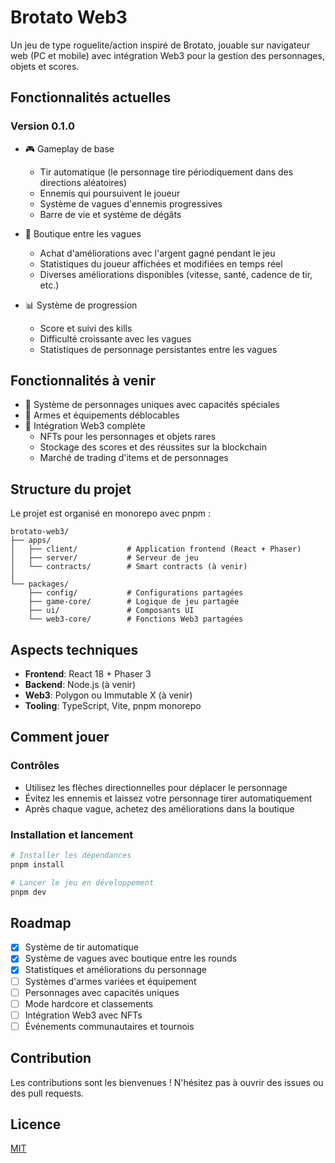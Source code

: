 # Brotato Web3

Un jeu de type roguelite/action inspiré de Brotato, jouable sur navigateur web (PC et mobile) avec intégration Web3 pour la gestion des personnages, objets et scores.

## Fonctionnalités actuelles

### Version 0.1.0

- 🎮 Gameplay de base
  - Tir automatique (le personnage tire périodiquement dans des directions aléatoires)
  - Ennemis qui poursuivent le joueur
  - Système de vagues d'ennemis progressives
  - Barre de vie et système de dégâts

- 🏪 Boutique entre les vagues
  - Achat d'améliorations avec l'argent gagné pendant le jeu
  - Statistiques du joueur affichées et modifiées en temps réel
  - Diverses améliorations disponibles (vitesse, santé, cadence de tir, etc.)

- 📊 Système de progression
  - Score et suivi des kills
  - Difficulté croissante avec les vagues
  - Statistiques de personnage persistantes entre les vagues

## Fonctionnalités à venir

- 🎲 Système de personnages uniques avec capacités spéciales
- 🔫 Armes et équipements déblocables
- 🧩 Intégration Web3 complète
  - NFTs pour les personnages et objets rares
  - Stockage des scores et des réussites sur la blockchain
  - Marché de trading d'items et de personnages

## Structure du projet

Le projet est organisé en monorepo avec pnpm :

```
brotato-web3/
├── apps/
│   ├── client/           # Application frontend (React + Phaser)
│   ├── server/           # Serveur de jeu 
│   └── contracts/        # Smart contracts (à venir)
│
└── packages/
    ├── config/           # Configurations partagées
    ├── game-core/        # Logique de jeu partagée 
    ├── ui/               # Composants UI
    └── web3-core/        # Fonctions Web3 partagées
```

## Aspects techniques

- **Frontend**: React 18 + Phaser 3
- **Backend**: Node.js (à venir)
- **Web3**: Polygon ou Immutable X (à venir)
- **Tooling**: TypeScript, Vite, pnpm monorepo

## Comment jouer

### Contrôles
- Utilisez les flèches directionnelles pour déplacer le personnage
- Évitez les ennemis et laissez votre personnage tirer automatiquement
- Après chaque vague, achetez des améliorations dans la boutique

### Installation et lancement

```bash
# Installer les dépendances
pnpm install

# Lancer le jeu en développement
pnpm dev
```

## Roadmap

- [x] Système de tir automatique
- [x] Système de vagues avec boutique entre les rounds
- [x] Statistiques et améliorations du personnage
- [ ] Systèmes d'armes variées et équipement
- [ ] Personnages avec capacités uniques
- [ ] Mode hardcore et classements
- [ ] Intégration Web3 avec NFTs
- [ ] Événements communautaires et tournois

## Contribution

Les contributions sont les bienvenues ! N'hésitez pas à ouvrir des issues ou des pull requests.

## Licence

[MIT](LICENSE)

